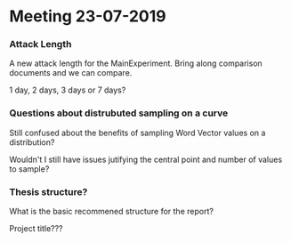 # Meeting 23-07-2019

### Attack Length
A new attack length for the MainExperiment. Bring along comparison documents and we can compare.

1 day, 2 days, 3 days or 7 days?

### Questions about distrubuted sampling on a curve
Still confused about the benefits of sampling Word Vector values on a distribution?

Wouldn't I still have issues jutifying the central point and number of values to sample?

### Thesis structure?
What is the basic recommened structure for the report? 

Project title???